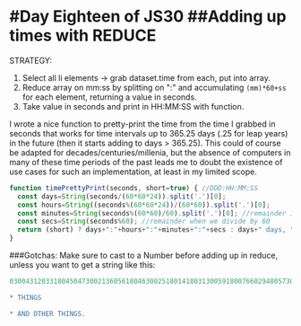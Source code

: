 #Day Eighteen of JS30
##Adding up times with REDUCE
====

STRATEGY:

1. Select all li elements -> grab dataset.time from each, put into array.
2. Reduce array on mm:ss by splitting on ":" and accumulating `(mm)*60+ss` for each element, returning a value in seconds.
3. Take value in seconds and print in HH:MM:SS with function.

I wrote a nice function to pretty-print the time from the time I grabbed in seconds that works for time intervals up to 365.25 days (.25 for leap years) in the future (then it starts adding to days > 365.25). This could of course be adapted for decades/centuries/millenia, but the absence of computers in many of these time periods of the past leads me to doubt the existence of use cases for such an implementation, at least in my limited scope.

```javascript
function timePrettyPrint(seconds, short=true) { //DDD:HH:MM:SS
  const days=String(seconds/(60*60*24)).split('.')[0];
  const hours=String((seconds%(60*60*24))/(60*60)).split('.')[0];
  const minutes=String(seconds%(60*60)/60).split('.')[0]; //remainder in seconds / 60 -> minutes
  const secs=String(seconds%60); //remainder when we divide by 60
  return (short) ? days+":"+hours+":"+minutes+":"+secs : days+" days, "+hours+" hours, "+minutes+" minutes, and "+secs+" seconds";
}
```

###Gotchas:
Make sure to cast to a Number before adding up in reduce, unless you want to get a string like this:

```javascript
030043120331804504730021360561804630025180141803130059180076602948057300493005230050540136605142058240402404536046420244201230023180344802230017180102404311404304704718014180591204324017360561800512006605960491803642010180441804424036180166010360101201418044300053600372039605624004`````

* THINGS

* AND OTHER THINGS.
